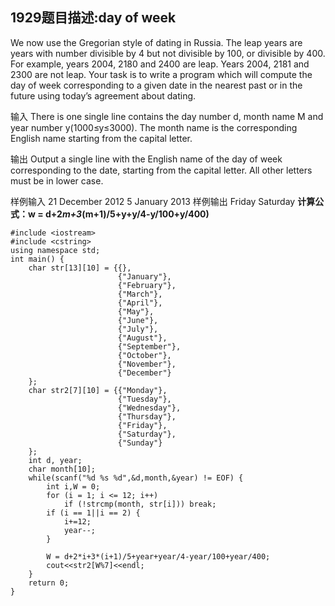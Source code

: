 ﻿1929题目描述:day of week
--------------------

We now use the Gregorian style of dating in Russia. The leap years are years with number divisible by 4 but not divisible by 100, or divisible by 400.
For example, years 2004, 2180 and 2400 are leap. Years 2004, 2181 and 2300 are not leap.
Your task is to write a program which will compute the day of week corresponding to a given date in the nearest past or in the future using today’s agreement about dating.

输入
There is one single line contains the day number d, month name M and year number y(1000≤y≤3000). The month name is the corresponding English name starting from the capital letter.

输出
Output a single line with the English name of the day of week corresponding to the date, starting from the capital letter. All other letters must be in lower case.

样例输入
21 December 2012
5 January 2013
样例输出
Friday
Saturday
**计算公式：w = d+2*m+3*(m+1)/5+y+y/4-y/100+y/400)** 
```
#include <iostream>
#include <cstring>
using namespace std;
int main() {
    char str[13][10] = {{},
                        {"January"},
                        {"February"},
                        {"March"},
                        {"April"},
                        {"May"},
                        {"June"},
                        {"July"},
                        {"August"},
                        {"September"},
                        {"October"},
                        {"November"},
                        {"December"}
    };
    char str2[7][10] = {{"Monday"},
                        {"Tuesday"},
                        {"Wednesday"},
                        {"Thursday"},
                        {"Friday"},
                        {"Saturday"},
                        {"Sunday"}
    };
    int d, year;
    char month[10];
    while(scanf("%d %s %d",&d,month,&year) != EOF) {
        int i,W = 0;
        for (i = 1; i <= 12; i++)
            if (!strcmp(month, str[i])) break;
        if (i == 1||i == 2) {
            i+=12;
            year--;
        }

        W = d+2*i+3*(i+1)/5+year+year/4-year/100+year/400;
        cout<<str2[W%7]<<endl;
    }
    return 0;
}
```